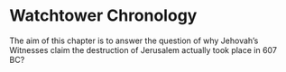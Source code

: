 # Watchtower Chronology

The aim of this chapter is to answer the question of why Jehovah’s Witnesses claim the destruction of Jerusalem 
actually took place in 607 BC?


